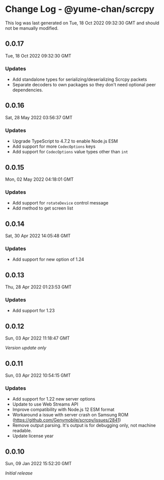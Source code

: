# Change Log - @yume-chan/scrcpy

This log was last generated on Tue, 18 Oct 2022 09:32:30 GMT and should not be manually modified.

## 0.0.17
Tue, 18 Oct 2022 09:32:30 GMT

### Updates

- Add standalone types for serializing/deserializing Scrcpy packets
- Separate decoders to own packages so they don't need optional peer dependencies.

## 0.0.16
Sat, 28 May 2022 03:56:37 GMT

### Updates

- Upgrade TypeScript to 4.7.2 to enable Node.js ESM
- Add support for more `CodecOptions` keys
- Add support for `CodecOptions` value types other than `int`

## 0.0.15
Mon, 02 May 2022 04:18:01 GMT

### Updates

- Add support for `rotateDevice` control message
- Add method to get screen list

## 0.0.14
Sat, 30 Apr 2022 14:05:48 GMT

### Updates

- Add support for new option of 1.24

## 0.0.13
Thu, 28 Apr 2022 01:23:53 GMT

### Updates

- Add support for 1.23

## 0.0.12
Sun, 03 Apr 2022 11:18:47 GMT

_Version update only_

## 0.0.11
Sun, 03 Apr 2022 10:54:15 GMT

### Updates

- Add support for 1.22 new server options
- Update to use Web Streams API
- Improve compatibility with Node.js 12 ESM format
- Workaround a issue with server crash on Samsung ROM (https://github.com/Genymobile/scrcpy/issues/2841)
- Remove output parsing. It's output is for debugging only, not machine readable.
- Update license year

## 0.0.10
Sun, 09 Jan 2022 15:52:20 GMT

_Initial release_

